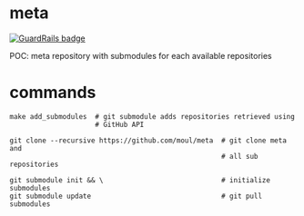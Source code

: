 # meta

[![GuardRails badge](https://badges.production.guardrails.io/moul/meta.svg)](https://www.guardrails.io)

POC: meta repository with submodules for each available repositories

# commands

    make add_submodules  # git submodule adds repositories retrieved using
                         # GitHub API

    git clone --recursive https://github.com/moul/meta  # git clone meta and
                                                        # all sub repositories

    git submodule init && \                             # initialize submodules
    git submodule update                                # git pull submodules

